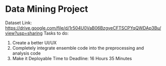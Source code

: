 # Data Mining Project
Dataset Link: https://drive.google.com/file/d/1r504U0VaB06BzgyeCFTSCPYqQWDAp3Bu/view?usp=sharing
Tasks to do:
1. Create a better UI/UX
2. Completely integrate ensemble code into the preprocessing and analysis code
3. Make it Deployable
Time to Deadline: 16 Hours 35 Minutes
